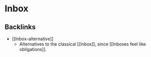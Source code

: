 # Inbox

## Backlinks
* [[Inbox-alternative]]
	* Alternatives to the classical [[Inbox]], since [[Inboxes feel like obligations]].

<!-- #Life -->

<!-- {BearID:7958539E-83C0-4B25-9529-0C308022FC87-15756-00001303C3177099} -->
